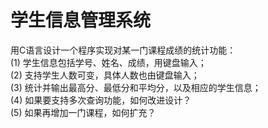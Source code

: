 # 学生信息管理系统
用C语言设计一个程序实现对某一门课程成绩的统计功能：    
(1) 学生信息包括学号、姓名、成绩，用键盘输入；    
(2) 支持学生人数可变，具体人数也由键盘输入；    
(3) 统计并输出最高分、最低分和平均分，以及相应的学生信息；    
(4) 如果要支持多次查询功能，如何改进设计？    
(5) 如果再增加一门课程，如何扩充？